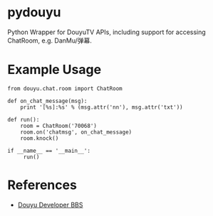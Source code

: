 # pydouyu

Python Wrapper for DouyuTV APIs, including support for accessing ChatRoom, e.g. DanMu/弹幕.

# Example Usage

	from douyu.chat.room import ChatRoom

	def on_chat_message(msg):
	    print '[%s]:%s' % (msg.attr('nn'), msg.attr('txt'))

	def run():
	    room = ChatRoom('70068')
	    room.on('chatmsg', on_chat_message)
	    room.knock()

	if __name__ == '__main__':
	     run()

# References

- [Douyu Developer BBS](http://dev-bbs.douyutv.com/forum.php)